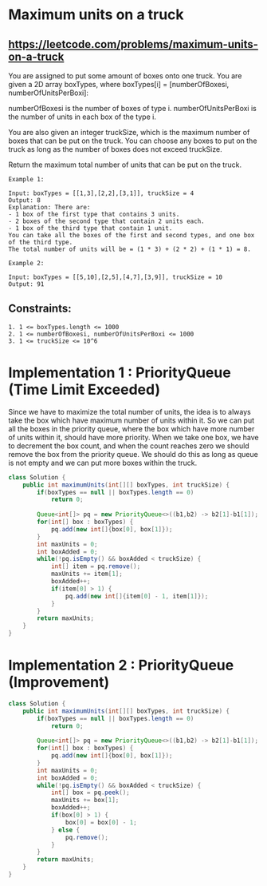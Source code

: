 # Maximum units on a truck
## https://leetcode.com/problems/maximum-units-on-a-truck


You are assigned to put some amount of boxes onto one truck. You are given a 2D array boxTypes, where boxTypes[i] = [numberOfBoxesi, numberOfUnitsPerBoxi]:

numberOfBoxesi is the number of boxes of type i.
numberOfUnitsPerBoxi is the number of units in each box of the type i.

You are also given an integer truckSize, which is the maximum number of boxes that can be put on the truck. You can choose any boxes to put on the truck as long as the number of boxes does not exceed truckSize.

Return the maximum total number of units that can be put on the truck.
```
Example 1:

Input: boxTypes = [[1,3],[2,2],[3,1]], truckSize = 4
Output: 8
Explanation: There are:
- 1 box of the first type that contains 3 units.
- 2 boxes of the second type that contain 2 units each.
- 1 box of the third type that contain 1 unit.
You can take all the boxes of the first and second types, and one box of the third type.
The total number of units will be = (1 * 3) + (2 * 2) + (1 * 1) = 8.

Example 2:

Input: boxTypes = [[5,10],[2,5],[4,7],[3,9]], truckSize = 10
Output: 91
```

## Constraints:
```
1. 1 <= boxTypes.length <= 1000
2. 1 <= numberOfBoxesi, numberOfUnitsPerBoxi <= 1000
3. 1 <= truckSize <= 10^6
```


# Implementation 1 : PriorityQueue (Time Limit Exceeded)
Since we have to maximize the total number of units, the idea is to always take the box which have maximum number of units within it.
So we can put all the boxes in the priority queue, where the box which have more number of units within it, should have more priority.
When we take one box, we have to decrement the box count, and when the count reaches zero we should remove the box from the priority queue.
We should do this as long as queue is not empty and we can put more boxes within the truck.
```java
class Solution {
    public int maximumUnits(int[][] boxTypes, int truckSize) {
        if(boxTypes == null || boxTypes.length == 0)
            return 0;
        
        Queue<int[]> pq = new PriorityQueue<>((b1,b2) -> b2[1]-b1[1]);
        for(int[] box : boxTypes) {
            pq.add(new int[]{box[0], box[1]});
        }
        int maxUnits = 0;
        int boxAdded = 0;
        while(!pq.isEmpty() && boxAdded < truckSize) {
            int[] item = pq.remove();
            maxUnits += item[1];
            boxAdded++;
            if(item[0] > 1) {
                pq.add(new int[]{item[0] - 1, item[1]});
            }
        }
        return maxUnits;
    }
}
```

# Implementation 2 : PriorityQueue (Improvement)
```java
class Solution {
    public int maximumUnits(int[][] boxTypes, int truckSize) {
        if(boxTypes == null || boxTypes.length == 0)
            return 0;
        
        Queue<int[]> pq = new PriorityQueue<>((b1,b2) -> b2[1]-b1[1]);
        for(int[] box : boxTypes) {
            pq.add(new int[]{box[0], box[1]});
        }
        int maxUnits = 0;
        int boxAdded = 0;
        while(!pq.isEmpty() && boxAdded < truckSize) {
            int[] box = pq.peek();
            maxUnits += box[1];
            boxAdded++;
            if(box[0] > 1) {
                box[0] = box[0] - 1;
            } else {
                pq.remove();
            }
        }
        return maxUnits;
    }
}
```
